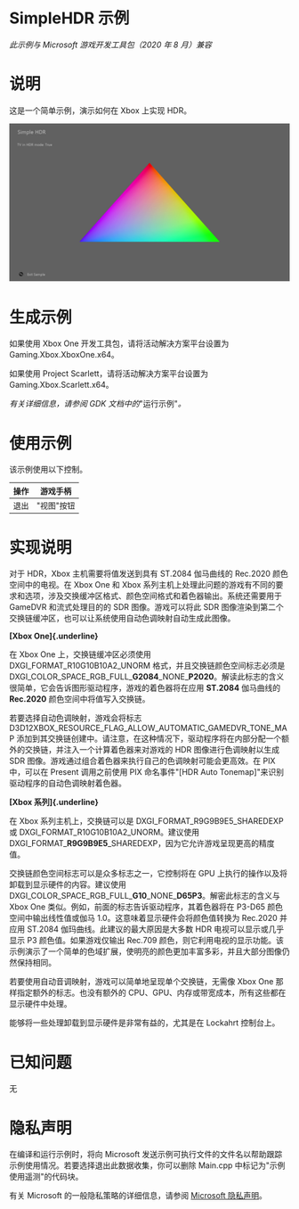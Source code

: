 # SimpleHDR 示例

*此示例与 Microsoft 游戏开发工具包（2020 年 8 月）兼容*

# 说明

这是一个简单示例，演示如何在 Xbox 上实现 HDR。

![Shape Description automatically generated](./media/image1.png)

# 生成示例

如果使用 Xbox One 开发工具包，请将活动解决方案平台设置为
Gaming.Xbox.XboxOne.x64。

如果使用 Project Scarlett，请将活动解决方案平台设置为
Gaming.Xbox.Scarlett.x64。

*有关详细信息，请参阅 GDK 文档中的*"运行示例"*。*

# 使用示例

该示例使用以下控制。

| 操作                                           |  游戏手柄            |
|------------------------------------------------|---------------------|
| 退出                                           |  "视图"按钮          |

# 实现说明

对于 HDR，Xbox 主机需要将值发送到具有 ST.2084 伽马曲线的 Rec.2020
颜色空间中的电视。在 Xbox One 和 Xbox
系列主机上处理此问题的游戏有不同的要求和选项，涉及交换缓冲区格式、颜色空间格式和着色器输出。系统还需要用于
GameDVR 和流式处理目的的 SDR 图像。游戏可以将此 SDR
图像渲染到第二个交换链缓冲区，也可以让系统使用自动色调映射自动生成此图像。

**[Xbox One]{.underline}**

在 Xbox One 上，交换链缓冲区必须使用 DXGI_FORMAT_R10G10B10A2_UNORM
格式，并且交换链颜色空间标志必须是
DXGI_COLOR_SPACE_RGB_FULL\_**G2084**\_NONE\_**P2020**。解读此标志的含义很简单，它会告诉图形驱动程序，游戏的着色器将在应用
**ST.2084** 伽马曲线的 **Rec.2020** 颜色空间中将值写入交换链。

若要选择自动色调映射，游戏会将标志
D3D12XBOX_RESOURCE_FLAG_ALLOW_AUTOMATIC_GAMEDVR_TONE_MAP
添加到其交换链创建中。请注意，在这种情况下，驱动程序将在内部分配一个额外的交换链，并注入一个计算着色器来对游戏的
HDR 图像进行色调映射以生成 SDR
图像。游戏通过组合着色器来执行自己的色调映射可能会更高效。在 PIX
中，可以在 Present 调用之前使用 PIX 命名事件"\[HDR Auto
Tonemap\]"来识别驱动程序的自动色调映射着色器。

**[Xbox 系列]{.underline}**

在 Xbox 系列主机上，交换链可以是 DXGI_FORMAT_R9G9B9E5_SHAREDEXP 或
DXGI_FORMAT_R10G10B10A2_UNORM。建议使用
DXGI_FORMAT\_**R9G9B9E5**\_SHAREDEXP，因为它允许游戏呈现更高的精度值。

交换链颜色空间标志可以是众多标志之一，它控制将在 GPU
上执行的操作以及将卸载到显示硬件的内容。建议使用
DXGI_COLOR_SPACE_RGB_FULL\_**G10**\_NONE\_**D65P3**。解密此标志的含义与
Xbox One 类似。例如，前面的标志告诉驱动程序，其着色器将在 P3-D65
颜色空间中输出线性值或伽马 1.0。这意味着显示硬件会将颜色值转换为
Rec.2020 并应用 ST.2084 伽玛曲线。此建议的最大原因是大多数 HDR
电视可以显示或几乎显示 P3 颜色值。如果游戏仅输出 Rec.709
颜色，则它利用电视的显示功能。该示例演示了一个简单的色域扩展，使明亮的颜色更加丰富多彩，并且大部分图像仍然保持相同。

若要使用自动音调映射，游戏可以简单地呈现单个交换链，无需像 Xbox One
那样指定额外的标志。也没有额外的
CPU、GPU、内存或带宽成本，所有这些都在显示硬件中处理。

能够将一些处理卸载到显示硬件是非常有益的，尤其是在 Lockahrt 控制台上。

# 已知问题

无

# 隐私声明

在编译和运行示例时，将向 Microsoft
发送示例可执行文件的文件名以帮助跟踪示例使用情况。若要选择退出此数据收集，你可以删除
Main.cpp 中标记为"示例使用遥测"的代码块。

有关 Microsoft 的一般隐私策略的详细信息，请参阅 [Microsoft
隐私声明](https://privacy.microsoft.com/en-us/privacystatement/)。
